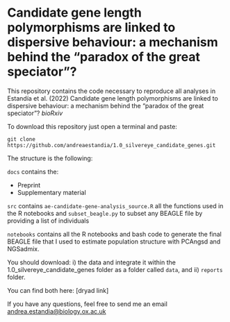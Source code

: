 # Candidate gene length polymorphisms are linked to dispersive behaviour: a mechanism behind the “paradox of the great speciator”?

This repository contains the code necessary to reproduce all analyses in Estandía et al. (2022) Candidate gene length polymorphisms are linked to dispersive behaviour: a mechanism behind the “paradox of the great speciator”? *bioRxiv*

To download this repository just open a terminal and paste:

```git clone https://github.com/andreaestandia/1.0_silvereye_candidate_genes.git```

The structure is the following:

```docs``` contains the:

* Preprint
* Supplementary material

```src``` contains `ae-candidate-gene-analysis_source.R` all the functions used in the R notebooks and `subset_beagle.py` to subset any BEAGLE file by providing a list of individuals

`notebooks` contains all the R notebooks and bash code to generate the final BEAGLE file that I used to estimate population structure with PCAngsd and NGSadmix.

You should download: i) the data and integrate it within the 1.0_silvereye_candidate_genes folder as a folder called ```data```, and ii) ```reports``` folder.

You can find both here: [dryad link]

If you have any questions, feel free to send me an email andrea.estandia@biology.ox.ac.uk